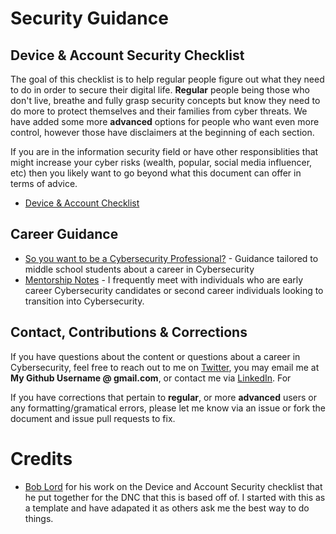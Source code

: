 # Security Guidance 

## Device & Account Security Checklist 
The goal of this checklist is to help regular people figure out what they need
to do in order to secure their digital life. **Regular** people being those who
don't live, breathe and fully grasp security concepts but know they need to do more to
protect themselves and their families from cyber threats. We have added some more **advanced** 
options for people who want even more control, however those have disclaimers at the beginning of each section. 

If you are in the information security field or have other responsiblities that might
increase your cyber risks (wealth, popular, social media influencer, etc) then
you likely want to go beyond what this document can offer in terms of advice. 

* [Device & Account Checklist](https://github.com/bdwilson/security-checklist/blob/master/SecurityChecklist.md)

## Career Guidance
* [So you want to be a Cybersecurity Professional?](https://github.com/bdwilson/security-checklist/blob/master/CareerDay.md) - Guidance tailored to middle school students about a career in Cybersecurity
* [Mentorship Notes](https://github.com/bdwilson/security-checklist/blob/master/SecurityMentorNotes.md) - I frequently meet with individuals who are early career Cybersecurity candidates or second career individuals looking to transition into Cybersecurity.

## Contact, Contributions & Corrections
If you have questions about the content or questions about a career in Cybersecurity, feel free to reach out to me on [Twitter](https://twitter.com/brianwilson), you may email me at **My Github Username @ gmail.com**, or contact me via [LinkedIn](https://linkedin.com/in/bdwilson). For 

If you have corrections that pertain to **regular**, or more **advanced** users or any
formatting/gramatical errors, please let me know via an issue or fork the document and issue
pull requests to fix. 

# Credits 
 * [Bob Lord](https://medium.com/@boblord/device-and-account-security-checklist-2-0-1f3637eec1c)
for his work on the Device and Account Security checklist that he put together
for the DNC that this is based off of. I started with this as a template and
have adapated it as others ask me the best way to do things. 

